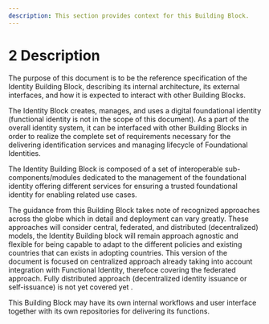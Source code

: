 ```yaml
---
description: This section provides context for this Building Block.
---
```


# 2 Description

The purpose of this document is to be the reference specification of the Identity Building Block, describing its internal architecture, its external interfaces, and how it is expected to interact with other Building Blocks.

The Identity Block creates, manages, and uses a digital foundational identity (functional identity is not in the scope of this document). As a part of the overall identity system, it can be interfaced with other Building Blocks in order to realize the complete set of requirements necessary for the delivering identification services and managing lifecycle of Foundational Identities.

The Identity Building Block is composed of a set of interoperable sub-components/modules dedicated to the management of the foundational identity offering different services for ensuring a trusted foundational identity for enabling related use cases.

The guidance from this Building Block takes note of recognized approaches across the globe which in detail and deployment can vary greatly. These approaches will consider central, federated, and distributed (decentralized) models, the Identity Building block will remain approach agnostic and flexible for being capable to adapt to the different policies and existing countries that can exists in adopting countries. This version of the document is focused on centralized approach already taking into account integration with Functional Identity, therefoce covering the federated approach. Fully distributed approach (decentralized identity issuance or self-issuance) is not yet covered yet .

This Building Block may have its own internal workflows and user interface together with its own repositories for delivering its functions.
